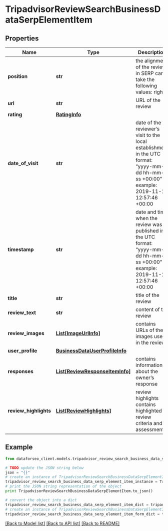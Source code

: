 # TripadvisorReviewSearchBusinessDataSerpElementItem


## Properties

Name | Type | Description | Notes
------------ | ------------- | ------------- | -------------
**position** | **str** | the alignment of the review in SERP can take the following values: right | [optional] 
**url** | **str** | URL of the review | [optional] 
**rating** | [**RatingInfo**](RatingInfo.md) |  | [optional] 
**date_of_visit** | **str** | date of the reviewer’s visit to the local establishment in the UTC format: “yyyy-mm-dd hh-mm-ss +00:00” example: 2019-11-15 12:57:46 +00:00 | [optional] 
**timestamp** | **str** | date and time when the review was published in the UTC format: “yyyy-mm-dd hh-mm-ss +00:00” example: 2019-11-15 12:57:46 +00:00 | [optional] 
**title** | **str** | title of the review | [optional] 
**review_text** | **str** | content of the review | [optional] 
**review_images** | [**List[ImageUrlInfo]**](ImageUrlInfo.md) | contains URLs of the images used in the review | [optional] 
**user_profile** | [**BusinessDataUserProfileInfo**](BusinessDataUserProfileInfo.md) |  | [optional] 
**responses** | [**List[ReviewResponseItemInfo]**](ReviewResponseItemInfo.md) | contains information about the owner’s response | [optional] 
**review_highlights** | [**List[ReviewHighlights]**](ReviewHighlights.md) | review highlights contains highlighted review criteria and assessments | [optional] 

## Example

```python
from dataforseo_client.models.tripadvisor_review_search_business_data_serp_element_item import TripadvisorReviewSearchBusinessDataSerpElementItem

# TODO update the JSON string below
json = "{}"
# create an instance of TripadvisorReviewSearchBusinessDataSerpElementItem from a JSON string
tripadvisor_review_search_business_data_serp_element_item_instance = TripadvisorReviewSearchBusinessDataSerpElementItem.from_json(json)
# print the JSON string representation of the object
print TripadvisorReviewSearchBusinessDataSerpElementItem.to_json()

# convert the object into a dict
tripadvisor_review_search_business_data_serp_element_item_dict = tripadvisor_review_search_business_data_serp_element_item_instance.to_dict()
# create an instance of TripadvisorReviewSearchBusinessDataSerpElementItem from a dict
tripadvisor_review_search_business_data_serp_element_item_form_dict = tripadvisor_review_search_business_data_serp_element_item.from_dict(tripadvisor_review_search_business_data_serp_element_item_dict)
```
[[Back to Model list]](../README.md#documentation-for-models) [[Back to API list]](../README.md#documentation-for-api-endpoints) [[Back to README]](../README.md)


